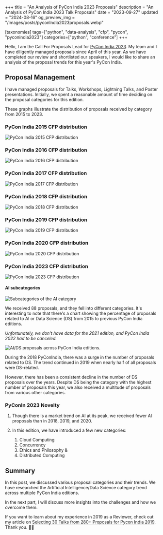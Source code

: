 +++
title = "An Analysis of PyCon India 2023 Proposals"
description = "An Analysis of PyCon India 2023 Talk Proposals"
date = "2023-09-27"
updated = "2024-08-16"
og_preview_img = "/images/posts/pyconIndia2023proposals.webp"

[taxonomies]
tags=["python", "data-analysis", "cfp", "pycon", "pyconindia2023"]
categories=["python", "conference"]
+++

Hello, I am the Call For Proposals Lead for [PyCon India 2023](https://in.pycon.org/2023/). My team and I have diligently managed proposals since April of this year. As we have completed our review and shortlisted our speakers, I would like to share an analysis of the proposal trends for this year's PyCon India.

## Proposal Management

I have managed proposals for Talks, Workshops, Lightning Talks, and Poster presentations. Initially, we spent a reasonable amount of time deciding on the proposal categories for this edition.

These graphs illustrate the distribution of proposals received by category from 2015 to 2023.

### PyCon India 2015 CFP distribution

![PyCon India 2015 CFP distribution](https://cdn.hashnode.com/res/hashnode/image/upload/v1694193489680/33e08503-26c7-40d8-b290-8c742b08175d.png)

### PyCon India 2016 CFP distribution

![PyCon India 2016 CFP distribution](https://cdn.hashnode.com/res/hashnode/image/upload/v1694193552416/64b5891d-343d-4e35-9287-4c9ca95b8dd9.png)

### PyCon India 2017 CFP distribution

![PyCon India 2017 CFP distribution](https://cdn.hashnode.com/res/hashnode/image/upload/v1694193577580/3ffce1a5-b6e9-4b50-9b9a-d743f1be613a.png)

### PyCon India 2018 CFP distribution

![PyCon India 2018 CFP distribution](https://cdn.hashnode.com/res/hashnode/image/upload/v1694193604041/570e6add-7338-4ddb-b48c-f7b7169745a2.png)

### PyCon India 2019 CFP distribution

![PyCon India 2019 CFP distribution](https://cdn.hashnode.com/res/hashnode/image/upload/v1694190634322/62c2b03e-9f1e-4552-8c36-6dad200250e4.png)

### PyCon India 2020 CFP distribution

![PyCon India 2020 CFP distribution](https://cdn.hashnode.com/res/hashnode/image/upload/v1694190744377/3483a14f-b58b-427b-bd26-b36b4ca13af2.png)

### PyCon India 2023 CFP distribution

![PyCon India 2023 CFP distribution](https://cdn.hashnode.com/res/hashnode/image/upload/v1694191212160/186a16cd-39ee-4ea6-a3c5-a45379cadda4.png)

#### AI subcategories

![Subcategories of the AI category](https://cdn.hashnode.com/res/hashnode/image/upload/v1694191269886/ff7e6a12-3958-4738-b936-474dcc67387f.png)

We received 88 proposals, and they fell into different categories. It's interesting to note that there's a chart showing the percentage of proposals related to AI or Data Science (DS) from 2015 to previous PyCon India editions.

_Unfortunately, we don't have data for the 2021 edition, and PyCon India 2022 had to be canceled._

![AI/DS proposals across PyCon India editions.](https://cdn.hashnode.com/res/hashnode/image/upload/v1694194376193/ba2af824-7113-4c72-96d9-c05ba290bfab.png)

During the 2018 PyConIndia, there was a surge in the number of proposals related to DS. The trend continued in 2019 when nearly half of all proposals were DS-related.

However, there has been a consistent decline in the number of DS proposals over the years. Despite DS being the category with the highest number of proposals this year, we also received a multitude of proposals from various other categories.

### PyConIn 2023 Novelty

1. Though there is a market trend on AI at its peak, we received fewer AI proposals than in 2018, 2019, and 2020.
2. In this edition, we have introduced a few new categories:

   1. Cloud Computing
   2. Concurrency
   3. Ethics and Philosophy &
   4. Distributed Computing

## Summary

In this post, we discussed various proposal categories and their trends. We have researched the Artificial Intelligence/Data Science category trend across multiple PyCon India editions.

In the next part, I will discuss more insights into the challenges and how we overcome them.

If you want to learn about my experience in 2019 as a Reviewer, check out my article on [Selecting 30 Talks from 280+ Proposals for Pycon India 2019](@/posts/pycon-india-cfp-review.md). Thank you. 🙏🏼
